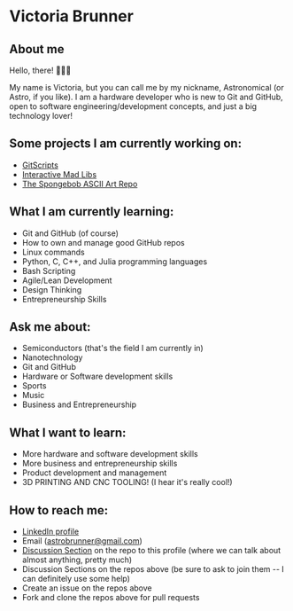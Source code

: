 # Victoria Brunner

## About me
Hello, there! 👋👋👋

My name is Victoria, but you can call me by my nickname, Astronomical (or Astro, if you like).  I am a hardware developer who is new to Git and GitHub, open to software engineering/development concepts, and just a big technology lover!

## Some projects I am currently working on:
- [GitScripts](https://github.com/astronomical3/GitScripts)
- [Interactive Mad Libs](https://github.com/astronomical3/interactive-mad-libs)
- [The Spongebob ASCII Art Repo](https://github.com/astronomical3/spongebob-ascii-art)

## What I am currently learning:
- Git and GitHub (of course)
- How to own and manage good GitHub repos
- Linux commands
- Python, C, C++, and Julia programming languages
- Bash Scripting
- Agile/Lean Development
- Design Thinking
- Entrepreneurship Skills

## Ask me about:
- Semiconductors (that's the field I am currently in)
- Nanotechnology 
- Git and GitHub 
- Hardware or Software development skills
- Sports
- Music
- Business and Entrepreneurship

## What I want to learn:
- More hardware and software development skills
- More business and entrepreneurship skills
- Product development and management
- 3D PRINTING AND CNC TOOLING!  (I hear it's really cool!)

## How to reach me:
- [LinkedIn profile](https://www.linkedin.com/in/victoriabrunner/)
- Email (astrobrunner@gmail.com)
- [Discussion Section](https://github.com/astronomical3/astronomical3/discussions) on the repo to this profile (where we can talk about almost anything, pretty much)
- Discussion Sections on the repos above (be sure to ask to join them -- I can definitely use some help)
- Create an issue on the repos above
- Fork and clone the repos above for pull requests

<!--
**astronomical3/astronomical3** is a ✨ _special_ ✨ repository because its `README.md` (this file) appears on your GitHub profile.

Here are some ideas to get you started:

- 🔭 I’m currently working on ...
- 🌱 I’m currently learning ...
- 👯 I’m looking to collaborate on ...
- 🤔 I’m looking for help with ...
- 💬 Ask me about ...
- 📫 How to reach me: ...
- 😄 Pronouns: ...
- ⚡ Fun fact: ...
-->
